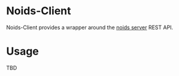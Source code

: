 Noids-Client
============

Noids-Client provides a wrapper around the [noids server](https://github.com/dbrower/noids) REST API.

# Usage

TBD


